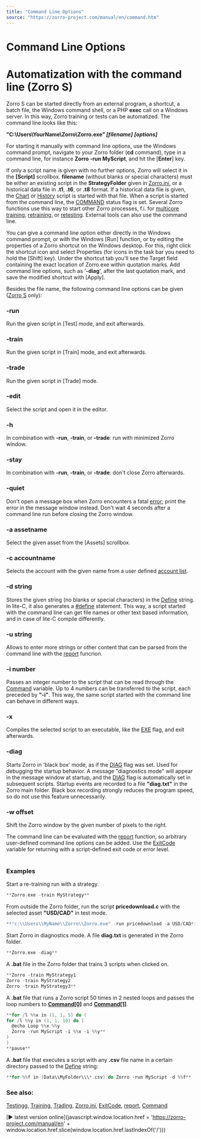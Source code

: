 ```yaml
---
title: "Command Line Options"
source: "https://zorro-project.com/manual/en/command.htm"
---
```


# Command Line Options

# Automatization with the command line (Zorro S)

Zorro S can be started directly from an external program, a shortcut, a batch file, the Windows command shell, or a PHP **exec** call on a Windows server. In this way, Zorro training or tests can be automatized. The command line looks like this:

**"C:\\Users\\YourName\\Zorro\\Zorro.exe" _\[filename\]_** **_\[options\]_**

For starting it manually with command line options, use the Windows command prompt, navigate to your Zorro folder (**cd** command), type in a command line, for instance **Zorro -run MyScript**, and hit the \[**Enter**\] key.

If only a script name is given with no further options, Zorro will select it in the **\[Script\]** scrollbox. **filename** (without blanks or special characters) must be either an existing script in the **StrategyFolder** given in [Zorro.ini](007_Training.md), or a historical data file in **.t1**, **.t6**, or **.t8** format. If a historical data file is given, the [Chart](020_Included_Scripts.md) or [History](020_Included_Scripts.md) script is started with that file. When a script is started from the command line, the [COMMAND](013_Asset_Account_Lists.md) status flag is set. Several Zorro functions use this way to start other Zorro processes, f.i. for [multicore training](numcores.md), [retraining](009_Retraining.md), or [retesting](009_Retraining.md). External tools can also use the command line.

You can give a command line option either directly in the Windows command prompt, or with the Windows \[Run\] function, or by editing the properties of a Zorro shortcut on the Windows desktop. For this, right click the shortcut icon and select Properties (for icons in the task bar you need to hold the \[Shift\] key). Under the shortcut tab you'll see the Target field containing the exact location of Zorro.exe within quotation marks. Add command line options, such as '**\-diag**', after the last quotation mark, and save the modified shortcut with \[Apply\].

Besides the file name, the following command line options can be given ([Zorro S](restrictions.md) only):

### \-run

Run the given script in \[Test\] mode, and exit afterwards.

### \-train

Run the given script in \[Train\] mode, and exit afterwards.

### \-trade

Run the given script in \[Trade\] mode.

### \-edit

Select the script and open it in the editor.

### \-h

In combination with **\-run**, **\-train**, or **\-trade**: run with minimized Zorro window.

### \-stay

In combination with **\-run**, **\-train**, or **\-trade**: don't close Zorro afterwards.

### \-quiet

Don't open a message box when Zorro encounters a fatal [error](errors.md); print the error in the message window instead. Don't wait 4 seconds after a command line run before closing the Zorro window.

### \-a assetname

Select the given asset from the \[Assets\] scrollbox.

### \-c accountname

Selects the account with the given name from a user defined [account list](013_Asset_Account_Lists.md). 

### \-d string

Stores the given string (no blanks or special characters) in the [Define](cmd.md) string. In lite-C, it also generates a [#define](060_define_undef.md) statement. This way, a script started with the command line can get file names or other text based information, and in case of lite-C compile differently.

### \-u string

Allows to enter more strings or other content that can be parsed from the command line with the [report](012_Performance_Report.md) funcrion.

### \-i number

Passes an integer number to the script that can be read through the [Command](cmd.md) variable. Up to 4 numbers can be transferred to the script, each preceded by **"-i"**. This way, the same script started with the command line can behave in different ways.

### \-x 

Compiles the selected script to an executable, like the [EXE](018_TradeMode.md) flag, and exit afterwards.  

### \-diag

Starts Zorro in 'black box' mode, as if the [DIAG](199_Verbose.md) flag was set. Used for debugging the startup behavior. A message "diagnostics mode" will appear in the message window at startup, and the [DIAG](199_Verbose.md) flag is automatically set in subsequent scripts. Startup events are recorded to a file **"diag.txt"** in the Zorro main folder. Black box recording strongly reduces the program speed, so do not use this feature unnecessarily.

### \-w offset

Shift the Zorro window by the given number of pixels to the right.  
  
  
The command line can be evaluated with the [report](012_Performance_Report.md) function, so arbitrary user-defined command line options can be added. Use the [ExitCode](175_ExitCode.md) variable for returning with a script-defined exit code or error level.  
   

### Examples

Start a re-training run with a strategy.

```c
**Zorro.exe -train MyStrategy**
```

From outside the Zorro folder, run the script **pricedownload.c** with the selected asset **"USD/CAD"** in test mode.

```c
**"c:\\Users\\MyName\\Zorro\\Zorro.exe" -run pricedownload -a USD/CAD**
```

Start Zorro in diagnostics mode. A file **diag.txt** is generated in the Zorro folder.

```c
**Zorro.exe -diag**
```

A **.bat** file in the Zorro folder that trains 3 scripts when clicked on.

```c
**Zorro -train MyStrategy1
Zorro -train MyStrategy2
Zorro -train MyStrategy3**
```
A **.bat** file that runs a Zorro script 50 times in 2 nested loops and passes the loop numbers to **[Command\[0\]](cmd.md)** and **[Command\[1\]](cmd.md)**.
```c
**for /l %%x in (1, 1, 5) do (
for /l %%y in (1, 1, 10) do (
  @echo Loop %%x %%y
  Zorro -run MyScript -i %%x -i %%y**
)
)
**pause**
```

A **.bat** file that executes a script with any **.csv** file name in a certain directory passed to the [Define](cmd.md) string:

```c
**for %%f in (Data\\MyFolder\\\*.csv) do Zorro -run MyScript -d %%f**
```

### See also:

[Testingg](006_Testing.md), [Training](007_Training.md), [Trading](004_Trading_Strategies.md), [Zorro.ini](007_Training.md), [ExitCode](175_ExitCode.md), [report](012_Performance_Report.md), [Command](cmd.md)

[► latest version online](javascript:window.location.href = 'https://zorro-project.com/manual/en' + window.location.href.slice\(window.location.href.lastIndexOf\('/'\)\))